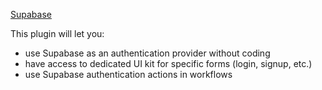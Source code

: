 <a href="https://supabase.com/" target="_blank" class="ww-editor-link">Supabase</a>

This plugin will let you:

* use Supabase as an authentication provider without coding
* have access to dedicated UI kit for specific forms (login, signup, etc.)
* use Supabase authentication actions in workflows
